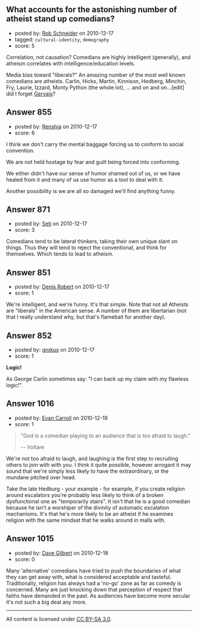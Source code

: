 ## What accounts for the astonishing number of atheist stand up comedians?

- posted by: [Rob Schneider](https://stackexchange.com/users/-1/149-rob-schneider) on 2010-12-17
- tagged: `cultural-identity`, `demography`
- score: 5

Correlation, not causation? Comedians are highly intelligent (generally), and atheism correlates with intelligence/education levels.

Media bias toward "liberals?" An amazing number of the most well known comedians are atheists.  Carlin, Hicks, Martin, Kinnison, Hedberg, Minchin, Fry, Laurie, Izzard, Monty Python (the whole lot), ... and on and on...[edit] did I forget [Gervais][1]?


  [1]: http://blogs.wsj.com/speakeasy/2010/12/19/a-holiday-message-from-ricky-gervais-why-im-an-atheist/


## Answer 855

- posted by: [Renshia](https://stackexchange.com/users/-1/184-renshia) on 2010-12-17
- score: 6

I think we don't carry the mental baggage forcing us to conform to social convention.

We are not held hostage by fear and guilt being forced into conforming.

We either didn't have our sense of humor shamed out of us, or we have healed from it
and many of us use humor as a tool to deal with it.

Another possibility is we are all so damaged we'll find anything funny.


## Answer 871

- posted by: [Seti](https://stackexchange.com/users/-1/247-seti) on 2010-12-17
- score: 3

Comedians tend to be lateral thinkers, taking their own unique slant on things. Thus they will tend to reject the conventional, and think for themselves. Which tends to lead to atheism.


## Answer 851

- posted by: [Denis Robert](https://stackexchange.com/users/-1/122-denis-robert) on 2010-12-17
- score: 1

We're intelligent, and we're funny. It's that simple. Note that not all Atheists are "liberals" in the American sense. A number of them are libertarian (not that I really understand why, but that's flamebait for another day). 


## Answer 852

- posted by: [grokus](https://stackexchange.com/users/-1/189-grokus) on 2010-12-17
- score: 1

**Logic!**

As George Carlin sometimes say: "I can back up my claim with my flawless logic!".


## Answer 1016

- posted by: [Evan Carroll](https://stackexchange.com/users/-1/5-evan-carroll) on 2010-12-19
- score: 1

> "God is a comedian playing to an audience that is too afraid to laugh."
>
> -- Voltare

We're not too afraid to laugh, and laughing is the first step to recruiting others to join with with you. I think it quite possible, however arrogant it may sound that we're simply less likely to have the extraordinary, or the mundane pitched over head.

Take the late Hedburg - your example - for example, if you create religion around escalators you're probably less likely to think of a broken dysfunctional one as "temporarily stairs". It isn't that he is a good comedian because he isn't a worshiper of the divinity of automatic escalation mechanisms. It's that he's more likely to be an atheist if he examines religion with the same mindset that he walks around in malls with.


## Answer 1015

- posted by: [Dave Gilbert](https://stackexchange.com/users/-1/238-dave-gilbert) on 2010-12-18
- score: 0

Many 'alternative' comedians have tried to push the boundaries of what they can get away with, what is considered acceptable and tasteful.  Traditionally, religion has always had a 'no-go' zone as far as comedy is concerned.  Many are just knocking down that perception of respect that faiths have demanded in the past.  As audiences have become more secular it's not such a big deal any more.



---

All content is licensed under [CC BY-SA 3.0](https://creativecommons.org/licenses/by-sa/3.0/).
